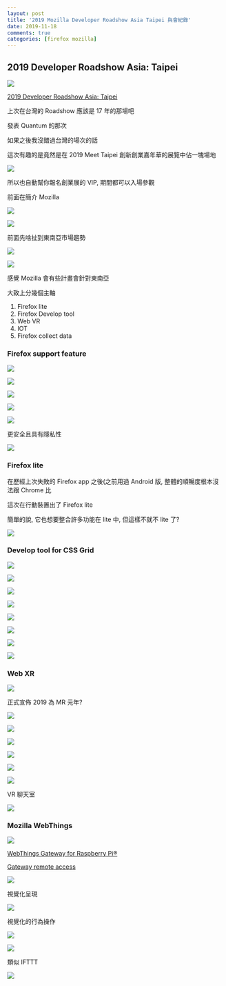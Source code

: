 ```yaml
---
layout: post
title: '2019 Mozilla Developer Roadshow Asia Taipei 與會紀錄'
date: 2019-11-18
comments: true
categories: [firefox mozilla]
---
```

## 2019 Developer Roadshow Asia: Taipei

![](https://firebasestorage.googleapis.com/v0/b/storage-bucket-83851.appspot.com/o/logdown%2F20191115_135334.jpg?alt=media&token=6621fb56-7bb0-44b6-951f-00f7e76869d4)

[2019 Developer Roadshow Asia: Taipei](https://ti.to/mdn/mozilla-developer-roadshow-2019-Asia-Taipei)

上次在台灣的 Roadshow 應該是 17 年的那場吧

發表 Quantum 的那次

如果之後我沒錯過台灣的場次的話

這次有趣的是竟然是在 2019 Meet Taipei 創新創業嘉年華的展覽中佔一塊場地

![](https://firebasestorage.googleapis.com/v0/b/storage-bucket-83851.appspot.com/o/logdown%2F20191115_134430.jpg?alt=media&token=fbd21862-a1ac-459a-b677-d5488b3150e9)

所以也自動幫你報名創業展的 VIP, 期間都可以入場參觀

前面在簡介 Mozilla

![](https://firebasestorage.googleapis.com/v0/b/storage-bucket-83851.appspot.com/o/logdown%2F20191115_144603_HDR.jpg?alt=media&token=6944db24-0c16-492d-b156-eab8389dabbd)

![](https://firebasestorage.googleapis.com/v0/b/storage-bucket-83851.appspot.com/o/logdown%2F20191115_144915_HDR.jpg?alt=media&token=9906ebea-0e33-417b-a7cd-be3147509b6c)

前面先啥扯到東南亞市場趨勢

![](https://firebasestorage.googleapis.com/v0/b/storage-bucket-83851.appspot.com/o/logdown%2F20191115_144316.jpg?alt=media&token=d936c093-5cee-4e6b-bd28-9272a5b571e8)

![](https://firebasestorage.googleapis.com/v0/b/storage-bucket-83851.appspot.com/o/logdown%2F20191115_144423_HDR.jpg?alt=media&token=d641ec94-0cff-47dd-b127-7b187e54a10f)

感覺 Mozilla 會有些計畫會針對東南亞

大致上分幾個主軸

1. Firefox lite
2. Firefox Develop tool
3. Web VR
4. IOT
5. Firefox collect data

### Firefox support feature

![](https://firebasestorage.googleapis.com/v0/b/storage-bucket-83851.appspot.com/o/logdown%2F20191115_143608_HDR.jpg?alt=media&token=dd4557f0-3c6c-497a-b788-f654bdf6dafa)

![](https://firebasestorage.googleapis.com/v0/b/storage-bucket-83851.appspot.com/o/logdown%2F20191115_143632_HDR.jpg?alt=media&token=4610c311-ced9-4e45-8eec-48ee57960d63)

![](https://firebasestorage.googleapis.com/v0/b/storage-bucket-83851.appspot.com/o/logdown%2F20191115_143717.jpg?alt=media&token=1db92498-578f-48ba-a331-95dd0b9935b8)

![](https://firebasestorage.googleapis.com/v0/b/storage-bucket-83851.appspot.com/o/logdown%2F20191115_143543_HDR.jpg?alt=media&token=e89cc1ae-2569-4d6d-a8fd-6ebd39417067)

![](https://firebasestorage.googleapis.com/v0/b/storage-bucket-83851.appspot.com/o/logdown%2F20191115_143453_HDR.jpg?alt=media&token=4a046413-9cd9-4fd0-8bf8-2f6ceff82647)

更安全且具有隱私性

![](https://firebasestorage.googleapis.com/v0/b/storage-bucket-83851.appspot.com/o/logdown%2F20191115_143739.jpg?alt=media&token=ec1195f1-a3fd-43f4-bcf0-af15ef89856a)

### Firefox lite

在歷經上次失敗的 Firefox app 之後(之前用過 Android 版, 整體的順暢度根本沒法跟 Chrome 比

這次在行動裝置出了 Firefox lite

簡單的說, 它也想要整合許多功能在 lite 中, 但這樣不就不 lite 了?

![](https://firebasestorage.googleapis.com/v0/b/storage-bucket-83851.appspot.com/o/logdown%2F20191115_143927_HDR.jpg?alt=media&token=a1989462-832d-4b48-8628-6b13d4815015)

### Develop tool for CSS Grid

![](https://firebasestorage.googleapis.com/v0/b/storage-bucket-83851.appspot.com/o/logdown%2F20191115_145652.jpg?alt=media&token=5e25d250-d5d2-4ed6-a581-d894da6d8d24)

![](https://firebasestorage.googleapis.com/v0/b/storage-bucket-83851.appspot.com/o/logdown%2F20191115_145535_HDR.jpg?alt=media&token=c59fc043-79e4-40e8-8cb4-2f1ca45a660f)

![](https://firebasestorage.googleapis.com/v0/b/storage-bucket-83851.appspot.com/o/logdown%2F20191115_145839_HDR.jpg?alt=media&token=75c45058-4cd5-47f1-9f91-9ee769c2bb99)

![](https://firebasestorage.googleapis.com/v0/b/storage-bucket-83851.appspot.com/o/logdown%2F20191115_150954_HDR.jpg?alt=media&token=45fbc20f-138f-447f-8b4f-052fb80f0f5b)

![](https://firebasestorage.googleapis.com/v0/b/storage-bucket-83851.appspot.com/o/logdown%2F20191115_150748_HDR.jpg?alt=media&token=117ffa1a-dfc6-4d5f-a381-73c9070f0faa)

![](https://firebasestorage.googleapis.com/v0/b/storage-bucket-83851.appspot.com/o/logdown%2F20191115_150145_HDR.jpg?alt=media&token=f04e9303-8dd5-433f-9c7f-15b431aec40d)

![](https://firebasestorage.googleapis.com/v0/b/storage-bucket-83851.appspot.com/o/logdown%2F20191115_150439_HDR.jpg?alt=media&token=d2f453b0-04f7-45ec-a38a-f0fbfa6878b8)

![](https://firebasestorage.googleapis.com/v0/b/storage-bucket-83851.appspot.com/o/logdown%2F20191115_151237_HDR.jpg?alt=media&token=2bae0428-90f6-4ddd-a9f0-2e48680afa74)


### Web XR

![](https://firebasestorage.googleapis.com/v0/b/storage-bucket-83851.appspot.com/o/logdown%2F20191115_154418_HDR.jpg?alt=media&token=dcc0a3c8-8907-489d-9050-b958b75eab56)

正式宣佈 2019 為 MR 元年?

![](https://firebasestorage.googleapis.com/v0/b/storage-bucket-83851.appspot.com/o/logdown%2F20191115_152710_HDR.jpg?alt=media&token=7329ddf9-c67b-4b9c-b60d-0f6dc680f418)

![](https://firebasestorage.googleapis.com/v0/b/storage-bucket-83851.appspot.com/o/logdown%2F20191115_153553_HDR.jpg?alt=media&token=ee7c59ec-d10b-4147-bd18-1783cfc5e6d5)

![](https://firebasestorage.googleapis.com/v0/b/storage-bucket-83851.appspot.com/o/logdown%2F20191115_153340_HDR.jpg?alt=media&token=08f3b0d5-66e0-4b28-9f0a-32297644e4f8)

![](https://firebasestorage.googleapis.com/v0/b/storage-bucket-83851.appspot.com/o/logdown%2F20191115_153718_HDR.jpg?alt=media&token=f9650609-3c43-431c-b037-b3f2192adc45)

![](https://firebasestorage.googleapis.com/v0/b/storage-bucket-83851.appspot.com/o/logdown%2F20191115_154545_HDR.jpg?alt=media&token=183487b2-8002-4ead-97e1-029bc5a69123)

![](https://firebasestorage.googleapis.com/v0/b/storage-bucket-83851.appspot.com/o/logdown%2F20191115_154024_HDR.jpg?alt=media&token=84c84314-7755-47a8-8154-bb76f62929ba)

VR 聊天室

![](https://firebasestorage.googleapis.com/v0/b/storage-bucket-83851.appspot.com/o/logdown%2F20191115_154113_HDR.jpg?alt=media&token=4e7a0c10-a5cb-479b-a87c-52e9d2871b35)

### Mozilla WebThings

![](https://firebasestorage.googleapis.com/v0/b/storage-bucket-83851.appspot.com/o/logdown%2F20191115_155536.jpg?alt=media&token=49017764-0473-4ddb-a9cd-4716cd81a76f)

[WebThings Gateway for Raspberry Pi®](https://iot.mozilla.org/docs/gateway-getting-started-guide.html)

[Gateway remote access](https://github.com/mozilla-iot/wiki/wiki/Gateway-Remote-Access)

![](https://firebasestorage.googleapis.com/v0/b/storage-bucket-83851.appspot.com/o/logdown%2F20191115_160153.jpg?alt=media&token=cce1e88f-afbb-492c-8db9-e26c141cbbfc)

視覺化呈現

![](https://firebasestorage.googleapis.com/v0/b/storage-bucket-83851.appspot.com/o/logdown%2F20191115_160123.jpg?alt=media&token=2c30a8e2-3c8e-436d-b76f-bfac0cfadeef)

視覺化的行為操作

![](https://firebasestorage.googleapis.com/v0/b/storage-bucket-83851.appspot.com/o/logdown%2F20191115_160830_HDR.jpg?alt=media&token=e090dbbb-f288-42fb-a290-07516d69dbd2)

![](https://firebasestorage.googleapis.com/v0/b/storage-bucket-83851.appspot.com/o/logdown%2F20191115_155900_HDR.jpg?alt=media&token=656615ef-df0b-4c24-adee-61b4217ce323)

類似 IFTTT

![](https://firebasestorage.googleapis.com/v0/b/storage-bucket-83851.appspot.com/o/logdown%2F20191115_160613.jpg?alt=media&token=d5ed1394-2e6e-49cc-8d73-bb6e2cc7b19b)





